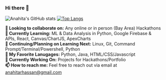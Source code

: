 ### Hi there 👋

![Anahita's GitHub stats](https://github-readme-stats.vercel.app/api?username=anahitahassan&show_icons=true&theme=synthwave)
[![Top Langs](https://github-readme-stats.vercel.app/api/top-langs/?username=anahitahassan&layout=compact&theme=synthwave&card_width=300&card_height=300)](https://github.com/anuraghazra/github-readme-stats)

**👋 Looking to collaborate on:** Any online or in person (Bay Area) Hackathons <br>
**🚀 Currently Learning:** ML & Data Analysis in Python, Google Firebase & APIs, React, Canvas/ChartJS, ApexCharts <br>
**🌱 Continuing/Planning on Learning Next:** Linux, Git, Command Prompt/Terminal/Powershell, Python <br>
**💖 My Favorite Lanugages:** Python, Java, HTML/CSS/Javascript <br>
**🔭 Currently Working On:** Projects for Hackathons/Portfolio <br>
**📫 How to reach me:** Feel free to reach out via email at anahitarhassan@gmail.com <br>
